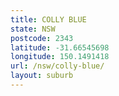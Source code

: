 ```yaml
---
title: COLLY BLUE
state: NSW
postcode: 2343
latitude: -31.66545698
longitude: 150.1491418
url: /nsw/colly-blue/
layout: suburb
---
```

